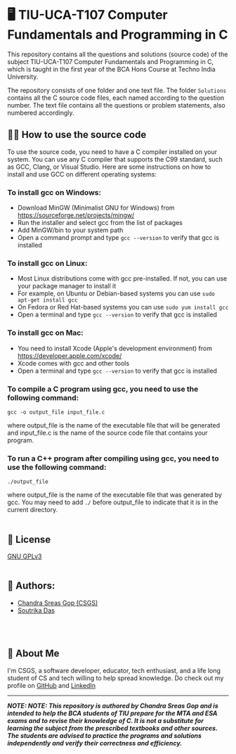 # 🖥️ TIU-UCA-T107 Computer Fundamentals and Programming in C

This repository contains all the questions and solutions (source code) of the subject TIU-UCA-T107 Computer Fundamentals and Programming in C, which is taught in the first year of the BCA Hons Course at Techno India University.

The repository consists of one folder and one text file. The folder `Solutions` contains all the C source code files, each named according to the question number. The text file contains all the questions or problem statements, also numbered accordingly.

## 🧑‍💻 How to use the source code

To use the source code, you need to have a C compiler installed on your system. You can use any C compiler that supports the C99 standard, such as GCC, Clang, or Visual Studio. Here are some instructions on how to install and use GCC on different operating systems:

### To install gcc on Windows:

- Download MinGW (Minimalist GNU for Windows) from https://sourceforge.net/projects/mingw/
- Run the installer and select gcc from the list of packages
- Add MinGW/bin to your system path
- Open a command prompt and type `gcc --version` to verify that gcc is installed

### To install gcc on Linux:

- Most Linux distributions come with gcc pre-installed. If not, you can use your package manager to install it
- For example, on Ubuntu or Debian-based systems you can use `sudo apt-get install gcc`
- On Fedora or Red Hat-based systems you can use `sudo yum install gcc`
- Open a terminal and type `gcc --version` to verify that gcc is installed

### To install gcc on Mac:

- You need to install Xcode (Apple's development environment) from https://developer.apple.com/xcode/
- Xcode comes with gcc and other tools
- Open a terminal and type `gcc --version` to verify that gcc is installed

### To compile a C program using gcc, you need to use the following command:

`gcc -o output_file input_file.c`

where output_file is the name of the executable file that will be generated and input_file.c is the name of the source code file that contains your program.

### To run a C++ program after compiling using gcc, you need to use the following command:

`./output_file`

where output_file is the name of the executable file that was generated by gcc. You may need to add `./` before output_file to indicate that it is in the current directory.
<br>
<br>
## 📜 License

[GNU GPLv3](https://choosealicense.com/licenses/gpl-3.0/)
<br>
<br>

## 👥 Authors:

- [Chandra Sreas Gop (CSGS)](https://www.github.com/sreasgop)
- [Soutrika Das](https://www.github.com/soutrikadas)
<br>
<br>

## 🚀 About Me
I'm CSGS, a software developer, educator, tech enthusiast, and a life long student of CS and tech willing to help spread knowledge. Do check out my profile on [GitHub](https://github.com/sreasgop) and [LinkedIn](https://linkedin.com/in/chandrasreasgop)

---
***NOTE: ***NOTE: This repository is authored by Chandra Sreas Gop and is intended to help the BCA students of TIU prepare for the MTA and ESA exams and to revise their knowledge of C. It is not a substitute for learning the subject from the prescribed textbooks and other sources. The students are advised to practice the programs and solutions independently and verify their correctness and efficiency.******
